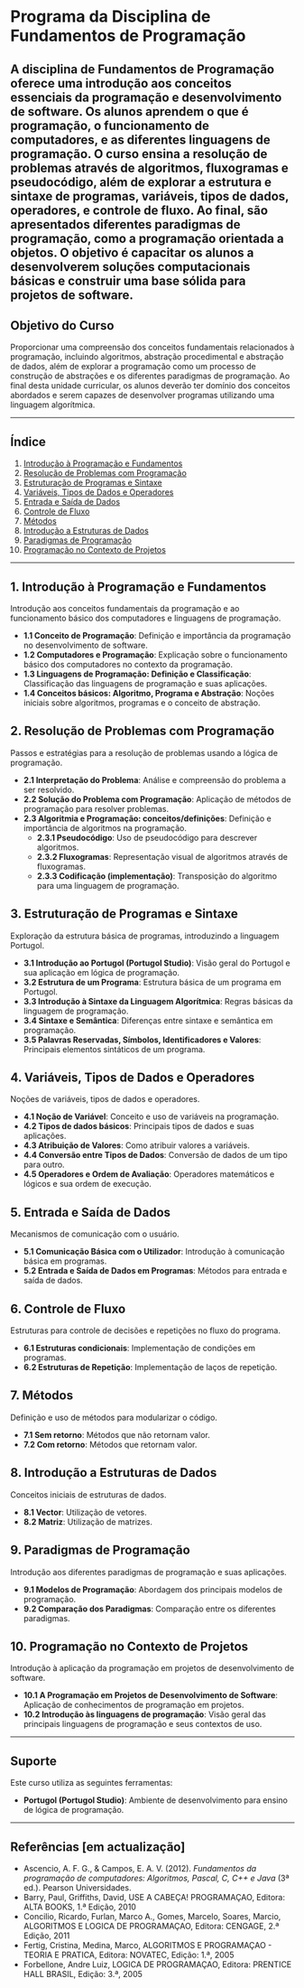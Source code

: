 # Programa da Disciplina de Fundamentos de Programação

A disciplina de **Fundamentos de Programação** oferece uma introdução aos conceitos essenciais da programação e desenvolvimento de software. Os alunos aprendem o que é programação, o funcionamento de computadores, e as diferentes linguagens de programação. O curso ensina a resolução de problemas através de algoritmos, fluxogramas e pseudocódigo, além de explorar a estrutura e sintaxe de programas, variáveis, tipos de dados, operadores, e controle de fluxo. Ao final, são apresentados diferentes paradigmas de programação, como a programação orientada a objetos. O objetivo é capacitar os alunos a desenvolverem soluções computacionais básicas e construir uma base sólida para projetos de software.
---

## Objetivo do Curso
Proporcionar uma compreensão dos conceitos fundamentais relacionados à programação, incluindo algoritmos, abstração procedimental e abstração de dados, além de explorar a programação como um processo de construção de abstrações e os diferentes paradigmas de programação. Ao final desta unidade curricular, os alunos deverão ter domínio dos conceitos abordados e serem capazes de desenvolver programas utilizando uma linguagem algorítmica.

---

## Índice

1. [Introdução à Programação e Fundamentos](#1-introdução-à-programação-e-fundamentos)
2. [Resolução de Problemas com Programação](#2-resolução-de-problemas-com-programação)
3. [Estruturação de Programas e Sintaxe](#3-estruturação-de-programas-e-sintaxe)
4. [Variáveis, Tipos de Dados e Operadores](#4-variáveis-tipos-de-dados-e-operadores)
5. [Entrada e Saída de Dados](#5-entrada-e-saída-de-dados)
6. [Controle de Fluxo](#6-controle-de-fluxo)
7. [Métodos](#7-métodos)
8. [Introdução a Estruturas de Dados](#8-introdução-a-estruturas-de-dados)
9. [Paradigmas de Programação](#9-paradigmas-de-programação)
10. [Programação no Contexto de Projetos](#10-programação-no-contexto-de-projetos)

---

## 1. Introdução à Programação e Fundamentos
Introdução aos conceitos fundamentais da programação e ao funcionamento básico dos computadores e linguagens de programação.

- **1.1 Conceito de Programação**: Definição e importância da programação no desenvolvimento de software.
- **1.2 Computadores e Programação**: Explicação sobre o funcionamento básico dos computadores no contexto da programação.
- **1.3 Linguagens de Programação: Definição e Classificação**: Classificação das linguagens de programação e suas aplicações.
- **1.4 Conceitos básicos: Algoritmo, Programa e Abstração**: Noções iniciais sobre algoritmos, programas e o conceito de abstração.

## 2. Resolução de Problemas com Programação
Passos e estratégias para a resolução de problemas usando a lógica de programação.

- **2.1 Interpretação do Problema**: Análise e compreensão do problema a ser resolvido.
- **2.2 Solução do Problema com Programação**: Aplicação de métodos de programação para resolver problemas.
- **2.3 Algoritmia e Programação: conceitos/definições**: Definição e importância de algoritmos na programação.
  - **2.3.1 Pseudocódigo**: Uso de pseudocódigo para descrever algoritmos.
  - **2.3.2 Fluxogramas**: Representação visual de algoritmos através de fluxogramas.
  - **2.3.3 Codificação (implementação)**: Transposição do algoritmo para uma linguagem de programação.

## 3. Estruturação de Programas e Sintaxe
Exploração da estrutura básica de programas, introduzindo a linguagem Portugol.

- **3.1 Introdução ao Portugol (Portugol Studio)**: Visão geral do Portugol e sua aplicação em lógica de programação.
- **3.2 Estrutura de um Programa**: Estrutura básica de um programa em Portugol.
- **3.3 Introdução à Sintaxe da Linguagem Algorítmica**: Regras básicas da linguagem de programação.
- **3.4 Sintaxe e Semântica**: Diferenças entre sintaxe e semântica em programação.
- **3.5 Palavras Reservadas, Símbolos, Identificadores e Valores**: Principais elementos sintáticos de um programa.

## 4. Variáveis, Tipos de Dados e Operadores
Noções de variáveis, tipos de dados e operadores.

- **4.1 Noção de Variável**: Conceito e uso de variáveis na programação.
- **4.2 Tipos de dados básicos**: Principais tipos de dados e suas aplicações.
- **4.3 Atribuição de Valores**: Como atribuir valores a variáveis.
- **4.4 Conversão entre Tipos de Dados**: Conversão de dados de um tipo para outro.
- **4.5 Operadores e Ordem de Avaliação**: Operadores matemáticos e lógicos e sua ordem de execução.

## 5. Entrada e Saída de Dados
Mecanismos de comunicação com o usuário.

- **5.1 Comunicação Básica com o Utilizador**: Introdução à comunicação básica em programas.
- **5.2 Entrada e Saída de Dados em Programas**: Métodos para entrada e saída de dados.

## 6. Controle de Fluxo
Estruturas para controle de decisões e repetições no fluxo do programa.

- **6.1 Estruturas condicionais**: Implementação de condições em programas.
- **6.2 Estruturas de Repetição**: Implementação de laços de repetição.

## 7. Métodos
Definição e uso de métodos para modularizar o código.

- **7.1 Sem retorno**: Métodos que não retornam valor.
- **7.2 Com retorno**: Métodos que retornam valor.

## 8. Introdução a Estruturas de Dados
Conceitos iniciais de estruturas de dados.

- **8.1 Vector**: Utilização de vetores.
- **8.2 Matriz**: Utilização de matrizes.

## 9. Paradigmas de Programação
Introdução aos diferentes paradigmas de programação e suas aplicações.

- **9.1 Modelos de Programação**: Abordagem dos principais modelos de programação.
- **9.2 Comparação dos Paradigmas**: Comparação entre os diferentes paradigmas.

## 10. Programação no Contexto de Projetos
Introdução à aplicação da programação em projetos de desenvolvimento de software.

- **10.1 A Programação em Projetos de Desenvolvimento de Software**: Aplicação de conhecimentos de programação em projetos.
- **10.2 Introdução às linguagens de programação**: Visão geral das principais linguagens de programação e seus contextos de uso.

---

## Suporte
Este curso utiliza as seguintes ferramentas:
- **Portugol (Portugol Studio)**: Ambiente de desenvolvimento para ensino de lógica de programação.
<!-- - **C/C++**: Linguagens de programação usadas para introduzir conceitos de programação estruturada. -->

---


## Referências [em actualização]
- Ascencio, A. F. G., & Campos, E. A. V. (2012). *Fundamentos da programação de computadores: Algoritmos, Pascal, C, C++ e Java* (3ª ed.). Pearson Universidades.
- Barry, Paul, Griffiths, David, USE A CABEÇA! PROGRAMAÇAO, Editora: ALTA BOOKS, 1.ª Edição, 2010
- Concilio, Ricardo, Furlan, Marco A., Gomes, Marcelo, Soares, Marcio, ALGORITMOS E LOGICA DE PROGRAMAÇAO, Editora: CENGAGE, 2.ª Edição, 2011 
- Fertig, Cristina, Medina, Marco, ALGORITMOS E PROGRAMAÇAO - TEORIA E PRATICA, Editora: NOVATEC, Edição: 1.ª, 2005 
- Forbellone, Andre Luiz, LOGICA DE PROGRAMAÇAO, Editora: PRENTICE HALL BRASIL, Edição: 3.ª, 2005 

